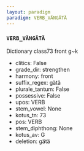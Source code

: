```yaml
---
layout: paradigm
paradigm: VERB_VÄNGÄTÄ
---
```

### ` VERB_VÄNGÄTÄ `

Dictionary class73 front g~k
* clitics: False
* grade_dir: strengthen
* harmony: front
* suffix_regex: gätä
* plurale_tantum: False
* possessive: False
* upos: VERB
* stem_vowel: None
* kotus_tn: 73
* pos: VERB
* stem_diphthong: None
* kotus_av: G
* deletion: gätä
